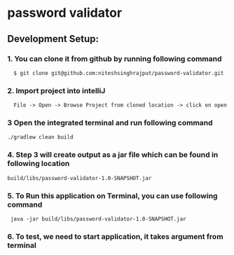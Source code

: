 # password validator

## Development Setup:
### 1. You can clone it from github by running following command
```
  $ git clone git@github.com:niteshsinghrajput/password-validator.git
```
### 2. Import project into intelliJ
```
  File -> Open -> Browse Project from cloned location -> click on open 
```
### 3 Open the integrated terminal and run following command
```
./gradlew clean build 
```

### 4. Step 3 will create output as a jar file which can be found in following location
```
build/libs/password-validator-1.0-SNAPSHOT.jar
```
### 5. To Run this application on Terminal, you can use following command
```
 java -jar build/libs/password-validator-1.0-SNAPSHOT.jar 
```
### 6. To test, we need to start application, it takes argument from terminal